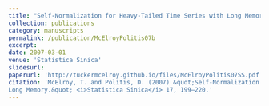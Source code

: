```yaml
---
title: "Self-Normalization for Heavy-Tailed Time Series with Long Memory."
collection: publications
category: manuscripts
permalink: /publication/McElroyPolitis07b
excerpt: 
date: 2007-03-01
venue: 'Statistica Sinica'
slidesurl: 
paperurl: 'http://tuckermcelroy.github.io/files/McElroyPolitis07SS.pdf'
citation: 'McElroy, T. and Politis, D. (2007) &quot;Self-Normalization for Heavy-Tailed Time Series with
Long Memory.&quot; <i>Statistica Sinica</i> 17, 199–220.'
---
```

